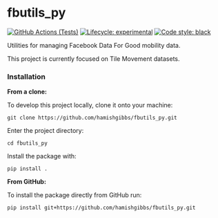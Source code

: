# fbutils_py
[![GitHub Actions (Tests)](https://github.com/hamishgibbs/fbutils_py/workflows/Tests/badge.svg)](https://github.com/hamishgibbs/fbutils_py)
[![Lifecycle: experimental](https://img.shields.io/badge/lifecycle-experimental-orange.svg)](https://github.com/hamishgibbs/fbutils_py)
[![Code style: black](https://img.shields.io/badge/code%20style-black-000000.svg)](https://github.com/psf/black)

Utilities for managing Facebook Data For Good mobility data.

This project is currently focused on Tile Movement datasets.

### Installation

**From a clone:**

To develop this project locally, clone it onto your machine:

```shell
git clone https://github.com/hamishgibbs/fbutils_py.git
```

Enter the project directory:

```shell
cd fbutils_py
```

Install the package with:

```shell
pip install .
```

**From GitHub:**

To install the package directly from GitHub run:

```shell
pip install git+https://github.com/hamishgibbs/fbutils_py.git
```
